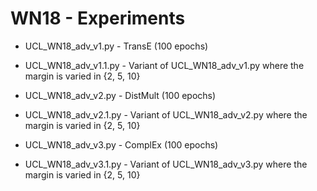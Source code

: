 # WN18 - Experiments

- UCL_WN18_adv_v1.py - TransE (100 epochs)
- UCL_WN18_adv_v1.1.py - Variant of UCL_WN18_adv_v1.py where the margin is varied in {2, 5, 10}

- UCL_WN18_adv_v2.py - DistMult (100 epochs)
- UCL_WN18_adv_v2.1.py - Variant of UCL_WN18_adv_v2.py where the margin is varied in {2, 5, 10}

- UCL_WN18_adv_v3.py - ComplEx (100 epochs)
- UCL_WN18_adv_v3.1.py - Variant of UCL_WN18_adv_v3.py where the margin is varied in {2, 5, 10}
